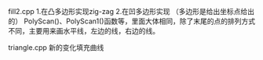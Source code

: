 fill2.cpp
1.在凸多边形实现zig-zag
2.在凹多边形实现
（多边形是给出坐标点给出的）
PolyScan()、PolyScan1()函数等，里面大体相同，除了末尾的点的排列方式不同，主要用来画水平线，左边的线，右边的线。

triangle.cpp
新的变化填充曲线
